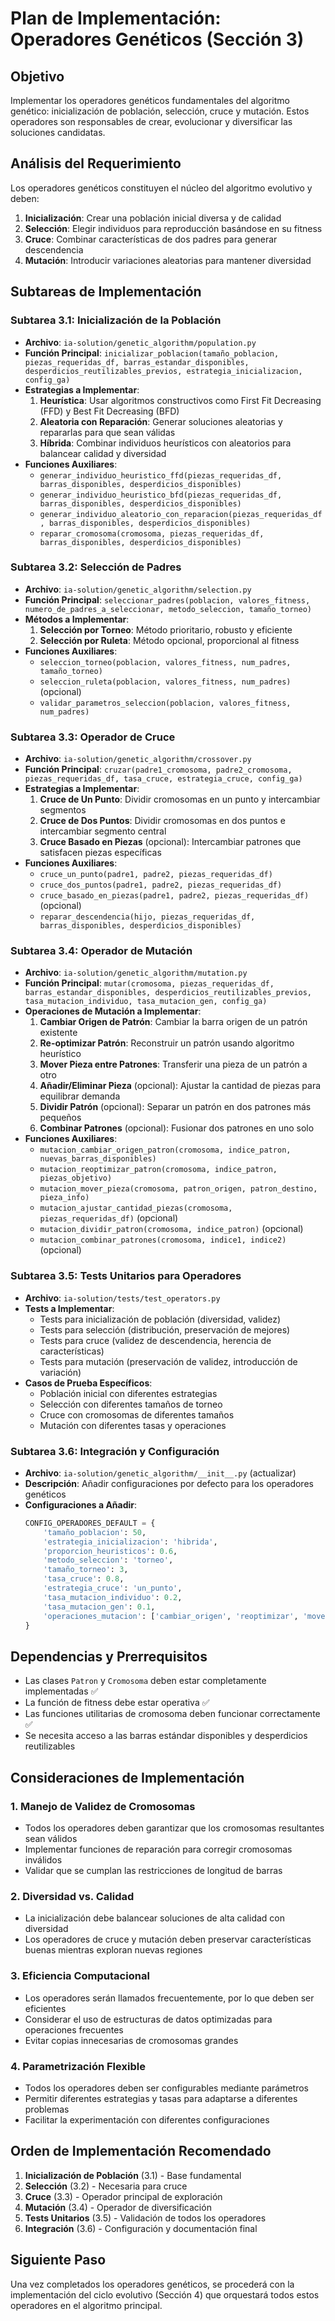 # Plan de Implementación: Operadores Genéticos (Sección 3)

## Objetivo
Implementar los operadores genéticos fundamentales del algoritmo genético: inicialización de población, selección, cruce y mutación. Estos operadores son responsables de crear, evolucionar y diversificar las soluciones candidatas.

## Análisis del Requerimiento

Los operadores genéticos constituyen el núcleo del algoritmo evolutivo y deben:

1. **Inicialización**: Crear una población inicial diversa y de calidad
2. **Selección**: Elegir individuos para reproducción basándose en su fitness
3. **Cruce**: Combinar características de dos padres para generar descendencia
4. **Mutación**: Introducir variaciones aleatorias para mantener diversidad

## Subtareas de Implementación

### Subtarea 3.1: Inicialización de la Población
- **Archivo**: `ia-solution/genetic_algorithm/population.py`
- **Función Principal**: `inicializar_poblacion(tamaño_poblacion, piezas_requeridas_df, barras_estandar_disponibles, desperdicios_reutilizables_previos, estrategia_inicializacion, config_ga)`
- **Estrategias a Implementar**:
  1. **Heurística**: Usar algoritmos constructivos como First Fit Decreasing (FFD) y Best Fit Decreasing (BFD)
  2. **Aleatoria con Reparación**: Generar soluciones aleatorias y repararlas para que sean válidas
  3. **Híbrida**: Combinar individuos heurísticos con aleatorios para balancear calidad y diversidad
- **Funciones Auxiliares**:
  - `generar_individuo_heuristico_ffd(piezas_requeridas_df, barras_disponibles, desperdicios_disponibles)`
  - `generar_individuo_heuristico_bfd(piezas_requeridas_df, barras_disponibles, desperdicios_disponibles)`
  - `generar_individuo_aleatorio_con_reparacion(piezas_requeridas_df, barras_disponibles, desperdicios_disponibles)`
  - `reparar_cromosoma(cromosoma, piezas_requeridas_df, barras_disponibles, desperdicios_disponibles)`

### Subtarea 3.2: Selección de Padres
- **Archivo**: `ia-solution/genetic_algorithm/selection.py`
- **Función Principal**: `seleccionar_padres(poblacion, valores_fitness, numero_de_padres_a_seleccionar, metodo_seleccion, tamaño_torneo)`
- **Métodos a Implementar**:
  1. **Selección por Torneo**: Método prioritario, robusto y eficiente
  2. **Selección por Ruleta**: Método opcional, proporcional al fitness
- **Funciones Auxiliares**:
  - `seleccion_torneo(poblacion, valores_fitness, num_padres, tamaño_torneo)`
  - `seleccion_ruleta(poblacion, valores_fitness, num_padres)` (opcional)
  - `validar_parametros_seleccion(poblacion, valores_fitness, num_padres)`

### Subtarea 3.3: Operador de Cruce
- **Archivo**: `ia-solution/genetic_algorithm/crossover.py`
- **Función Principal**: `cruzar(padre1_cromosoma, padre2_cromosoma, piezas_requeridas_df, tasa_cruce, estrategia_cruce, config_ga)`
- **Estrategias a Implementar**:
  1. **Cruce de Un Punto**: Dividir cromosomas en un punto y intercambiar segmentos
  2. **Cruce de Dos Puntos**: Dividir cromosomas en dos puntos e intercambiar segmento central
  3. **Cruce Basado en Piezas** (opcional): Intercambiar patrones que satisfacen piezas específicas
- **Funciones Auxiliares**:
  - `cruce_un_punto(padre1, padre2, piezas_requeridas_df)`
  - `cruce_dos_puntos(padre1, padre2, piezas_requeridas_df)`
  - `cruce_basado_en_piezas(padre1, padre2, piezas_requeridas_df)` (opcional)
  - `reparar_descendencia(hijo, piezas_requeridas_df, barras_disponibles, desperdicios_disponibles)`

### Subtarea 3.4: Operador de Mutación
- **Archivo**: `ia-solution/genetic_algorithm/mutation.py`
- **Función Principal**: `mutar(cromosoma, piezas_requeridas_df, barras_estandar_disponibles, desperdicios_reutilizables_previos, tasa_mutacion_individuo, tasa_mutacion_gen, config_ga)`
- **Operaciones de Mutación a Implementar**:
  1. **Cambiar Origen de Patrón**: Cambiar la barra origen de un patrón existente
  2. **Re-optimizar Patrón**: Reconstruir un patrón usando algoritmo heurístico
  3. **Mover Pieza entre Patrones**: Transferir una pieza de un patrón a otro
  4. **Añadir/Eliminar Pieza** (opcional): Ajustar la cantidad de piezas para equilibrar demanda
  5. **Dividir Patrón** (opcional): Separar un patrón en dos patrones más pequeños
  6. **Combinar Patrones** (opcional): Fusionar dos patrones en uno solo
- **Funciones Auxiliares**:
  - `mutacion_cambiar_origen_patron(cromosoma, indice_patron, nuevas_barras_disponibles)`
  - `mutacion_reoptimizar_patron(cromosoma, indice_patron, piezas_objetivo)`
  - `mutacion_mover_pieza(cromosoma, patron_origen, patron_destino, pieza_info)`
  - `mutacion_ajustar_cantidad_piezas(cromosoma, piezas_requeridas_df)` (opcional)
  - `mutacion_dividir_patron(cromosoma, indice_patron)` (opcional)
  - `mutacion_combinar_patrones(cromosoma, indice1, indice2)` (opcional)

### Subtarea 3.5: Tests Unitarios para Operadores
- **Archivo**: `ia-solution/tests/test_operators.py`
- **Tests a Implementar**:
  - Tests para inicialización de población (diversidad, validez)
  - Tests para selección (distribución, preservación de mejores)
  - Tests para cruce (validez de descendencia, herencia de características)
  - Tests para mutación (preservación de validez, introducción de variación)
- **Casos de Prueba Específicos**:
  - Población inicial con diferentes estrategias
  - Selección con diferentes tamaños de torneo
  - Cruce con cromosomas de diferentes tamaños
  - Mutación con diferentes tasas y operaciones

### Subtarea 3.6: Integración y Configuración
- **Archivo**: `ia-solution/genetic_algorithm/__init__.py` (actualizar)
- **Descripción**: Añadir configuraciones por defecto para los operadores genéticos
- **Configuraciones a Añadir**:
  ```python
  CONFIG_OPERADORES_DEFAULT = {
      'tamaño_poblacion': 50,
      'estrategia_inicializacion': 'hibrida',
      'proporcion_heuristicos': 0.6,
      'metodo_seleccion': 'torneo',
      'tamaño_torneo': 3,
      'tasa_cruce': 0.8,
      'estrategia_cruce': 'un_punto',
      'tasa_mutacion_individuo': 0.2,
      'tasa_mutacion_gen': 0.1,
      'operaciones_mutacion': ['cambiar_origen', 'reoptimizar', 'mover_pieza']
  }
  ```

## Dependencias y Prerrequisitos
- Las clases `Patron` y `Cromosoma` deben estar completamente implementadas ✅
- La función de fitness debe estar operativa ✅
- Las funciones utilitarias de cromosoma deben funcionar correctamente ✅
- Se necesita acceso a las barras estándar disponibles y desperdicios reutilizables

## Consideraciones de Implementación

### 1. Manejo de Validez de Cromosomas
- Todos los operadores deben garantizar que los cromosomas resultantes sean válidos
- Implementar funciones de reparación para corregir cromosomas inválidos
- Validar que se cumplan las restricciones de longitud de barras

### 2. Diversidad vs. Calidad
- La inicialización debe balancear soluciones de alta calidad con diversidad
- Los operadores de cruce y mutación deben preservar características buenas mientras exploran nuevas regiones

### 3. Eficiencia Computacional
- Los operadores serán llamados frecuentemente, por lo que deben ser eficientes
- Considerar el uso de estructuras de datos optimizadas para operaciones frecuentes
- Evitar copias innecesarias de cromosomas grandes

### 4. Parametrización Flexible
- Todos los operadores deben ser configurables mediante parámetros
- Permitir diferentes estrategias y tasas para adaptarse a diferentes problemas
- Facilitar la experimentación con diferentes configuraciones

## Orden de Implementación Recomendado
1. **Inicialización de Población** (3.1) - Base fundamental
2. **Selección** (3.2) - Necesaria para cruce
3. **Cruce** (3.3) - Operador principal de exploración
4. **Mutación** (3.4) - Operador de diversificación
5. **Tests Unitarios** (3.5) - Validación de todos los operadores
6. **Integración** (3.6) - Configuración y documentación final

## Siguiente Paso
Una vez completados los operadores genéticos, se procederá con la implementación del ciclo evolutivo (Sección 4) que orquestará todos estos operadores en el algoritmo principal. 